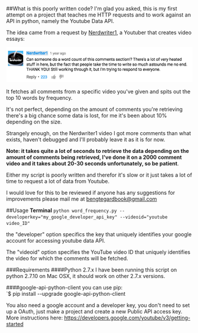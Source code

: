 ##What is this poorly written code?
I'm glad you asked, this is my first attempt on a project that teaches me HTTP requests and to work against an API in python, namely the Youtube Data API. 

The idea came from a request by [Nerdwriter1](https://www.youtube.com/user/Nerdwriter1), a Youtuber that creates video essays:

![request](README/request.png)


It fetches all comments from a specific video you've given and spits out the top 10 words by frequency. 

It's not perfect, depending on the amount of comments you're retrieving there's a big chance some data is lost, for me it's been about 10% depending on the size. 

Strangely enough, on the Nerdwriter1 video I got more comments than what exists, haven't debugged and I'll probably leave it as it is for now.

**Note: it takes quite a lot of seconds to retrieve the data depending on the amount of comments being retrieved, I've done it on a 2000 comment video and it takes about 20-30 seconds unfortunately, so be patient**. 

Either my script is poorly written and therefor it's slow or it just takes a lot of time to request a lot of data from Youtube. 

I would love for this to be reviewed if anyone has any suggestions for improvements please mail me at bengtegardbook@gmail.com

##Usage
**Terminal**
`python word_frequency.py --developerkey="my_google_developer_api_key" --videoid="youtube video_ID"`

the "developer" option specifics the key that uniquely
identifies your google account for accessing youtube data API.

The "videoid" option specifies the YouTube video ID that uniquely identifies the video for which the comments will be fetched.

###Requirements
####Python 2.7.x
I have been running this script on python 2.7.10 on Mac OSX, it should work on other 2.7.x versions. 

####google-api-python-client 
you can use pip:  
`$ pip install --upgrade google-api-python-client

You also need a google account and a developer key, you don't need to set up a OAuth, just make a project and create a new Public API access key. 
More instructions here: https://developers.google.com/youtube/v3/getting-started

 
